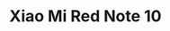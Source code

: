 ---
title: Xiao Mi Red Note 10
Images: ../static/xiaomi2.jpg
deskripsi: There are screenshots as well which lets you see the Xiaomi Redmi Note 10 wallpaper that comes out of the box as well as the preloaded apps. And with the Xiaomi Redmi Note 10 camera samples, you can get an idea of its picture quality.
--- 